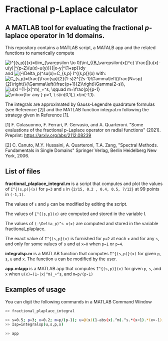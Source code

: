 # Fractional p-Laplace calculator

## A MATLAB tool for evaluating the fractional $p$-laplace operator in 1d domains.

This repository contains a MATLAB script, a MATALB app and the related
functions to numerically compute 


<img src="https://latex.codecogs.com/svg.image?I^{(s,p)}(x)=\lim_{\varepsilon&space;\to&space;0}\int_{(B_\varepsilon(x))^c}&space;\frac{|(u(x)-u(y)|^{p-2}(u(x)-u(y))}{|x-y|^{1&plus;sp}}dy" title="I^{(s,p)}(x)=\lim_{\varepsilon \to 0}\int_{(B_\varepsilon(x))^c} \frac{|(u(x)-u(y)|^{p-2}(u(x)-u(y))}{|x-y|^{1+sp}}dy" />
and <img src="https://latex.codecogs.com/svg.image?(-\Delta_p)^su(x)=C_{s,p}&space;I^{(s,p)}(x)" title="(-\Delta_p)^su(x)=C_{s,p} I^{(s,p)}(x)" />
with:
<img src="https://latex.codecogs.com/svg.image?C_{s,p}=\frac{\frac{sp}{2}(1-s)2^{2s-1}\Gamma\left(\frac{N&plus;sp}{2}\right)}{\Gamma\left(\frac{p&plus;1}{2}\right)\Gamma(2-s)}," title="C_{s,p}=\frac{\frac{sp}{2}(1-s)2^{2s-1}\Gamma\left(\frac{N+sp}{2}\right)}{\Gamma\left(\frac{p+1}{2}\right)\Gamma(2-s)}," />
<img src="https://latex.codecogs.com/svg.image?u(x)=(1-|x|^m)_&plus;^s,&space;\qquad&space;m=\frac{p}{p-1}" title="u(x)=(1-|x|^m)_+^s, \qquad m=\frac{p}{p-1}" />
<img src="https://latex.codecogs.com/svg.image?\mbox{for&space;any&space;}&space;p>1,&space;\&space;s\in(0,1),\&space;x\in(-1,1).&space;" title="\mbox{for any } p>1, \ s\in(0,1),\ x\in(-1,1). " />


The integrals are approximated by Gauss-Legendre quadrature formulas (see Reference  [2]) and the MATLAB function integral.m following the strategy given
in Reference [1].

[1] F. Colasuonno, F. Ferrari, P. Gervasio, and A. Quarteroni. "Some evaluations of the fractional p-Laplace operator on radial functions" (2021).  Preprint: https://arxiv.org/abs/2112.08239

[2] C. Canuto, M.Y. Hussaini, A. Quarteroni, T.A. Zang,  "Spectral Methods. Fundamentals in Single Domains"  Springer Verlag, Berlin Heidelberg New York, 2006.



## List of files

<b>fractional_plaplace_integral.m</b> is a script that computes and plot the values of `I^{(s,p)}(x)` for `p=3` and `s`  in `{2/15, 0.2 , 0.4, 0.5,
7/12}` at 99 points in `(-1,1)`.

The values of `s` and `p` can be modified by editing the script.

The values of `I^{(s,p}(x)` are computed and stored in the variable I.

The values of `(-\Delta_p)^s u(x)` are computed and stored in the variable fractional_plaplace.

The exact value of `I^{(s,p}(x)` is furnished for `p=2` at each `x` and for any `s`, and only for some values of `s` and at `x=0` when `p=1` or
`p=4`.

<b>integralsp.m</b> is a MATLAB function that computes `I^{(s,p)}(x)` for given `p`, `s`, `u` and `x`. The function `u` can be modified by the user.

<b>app.mlapp</b> is a MATLAB app that computes `I^{(s,p)}(x)` for given `p`, `s`, and `x` when `u(x)=(1-|x|^m)_+^s`,  and `m=p/(p-1)`




## Examples of usage 

You can digit the following commands in a MATLAB Command Window

```bash
>> fractional_plaplace_integral  
```

```bash
>> s=0.5; p=3; x=0.2; m=p/(p-1); u=@(x)(1-abs(x).^m).^s.*(x<1).*(x>-1);
>> Isp=integralsp(u,s,p,x)
```

```bash
>> app
```

